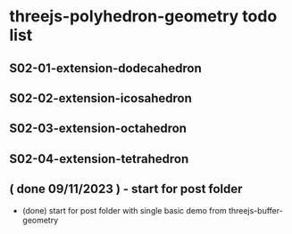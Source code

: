 # threejs-polyhedron-geometry todo list


<!-- S1 Basic Section -->

<!-- S2 Extensions -->

## S02-01-extension-dodecahedron

## S02-02-extension-icosahedron

## S02-03-extension-octahedron

## S02-04-extension-tetrahedron

<!-- DONE -->

## ( done 09/11/2023 ) - start for post folder
* (done) start for post folder with single basic demo from threejs-buffer-geometry
